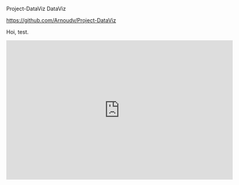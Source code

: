 Project-DataViz
DataViz



https://github.com/Arnoudv/Project-DataViz


Hoi, test.

<iframe width="600" height="371" seamless frameborder="0" scrolling="no" src="https://docs.google.com/spreadsheets/d/e/2PACX-1vQNPSmWPtWaavz_qT5W55yBoCpsAgtJmzN97xHWLWzAw9sZU3o7VTUD7LfwOfGNBCcY5xLWnYgoP3w5/pubchart?oid=35113600&amp;format=interactive"></iframe>
